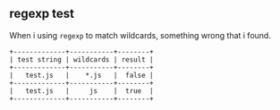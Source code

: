 ## regexp test

When i using `regexp` to match wildcards, something wrong that i found.

```
+-------------+-----------+--------+
| test string | wildcards | result |
+-------------+-----------+--------+
|   test.js   |    *.js   |  false |
+-------------+-----------+--------+
|   test.js   |     js    |  true  |
+-------------+-----------+--------+
```